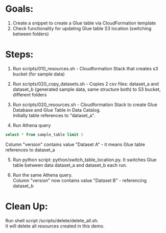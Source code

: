 # Goals:

1. Create a snippet to create a Glue table via CloudFormation template
2. Check functionality for updating Glue table S3 location (switching between folders)

# Steps:

1. Run scripts/010_resources.sh - Cloudformation Stack that creates s3 bucket (for sample data)
2. Run scripts/020_copy_datasets.sh - Copies 2 csv files: dataset_a and dataset_b (generated sample data, same structure both) to S3 bucket, different folders
3. Run scripts/020_resources.sh - Cloudformation Stack to create Glue Database and Glue Table in Data Catalog.  
Initially table references to "dataset_a".

4. Run Athena query 
```sql
select * from sample_table limit 3 
```
Column "version" contains value "Dataset A" - it means Glue table references to dataset_a

5. Run python script: python/switch_table_location.py. It switches Glue table between data dataset_a and dataset_b each run.

6. Run the same Athena query.  
Column "version" now contains value "Dataset B" - referencing dataset_b

# Clean Up:

Run shell script /scripts/delete/delete_all.sh.  
It will delete all resources created in this demo.